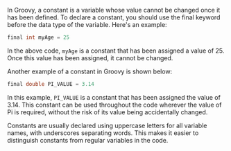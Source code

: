 In Groovy, a constant is a variable whose value cannot be changed once it has been defined. To declare a constant, you should use the final keyword before the data type of the variable. Here's an example:

```groovy
final int myAge = 25
```

In the above code, `myAge` is a constant that has been assigned a value of 25. Once this value has been assigned, it cannot be changed.

Another example of a constant in Groovy is shown below:

```groovy
final double PI_VALUE = 3.14
```

In this example, `PI_VALUE` is a constant that has been assigned the value of 3.14. This constant can be used throughout the code wherever the value of Pi is required, without the risk of its value being accidentally changed.

Constants are usually declared using uppercase letters for all variable names, with underscores separating words. This makes it easier to distinguish constants from regular variables in the code.